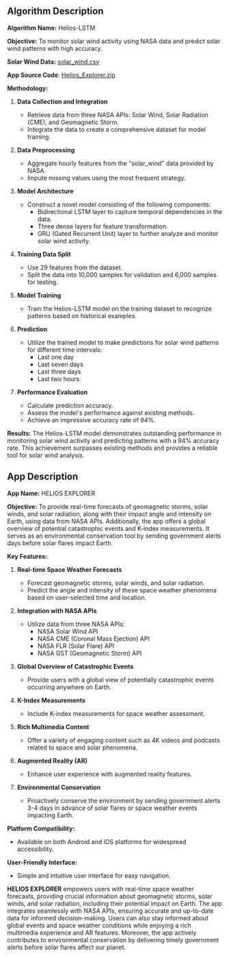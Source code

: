 **Algorithm Description**
----------------------------------------------------------------------------------------------------------------------------------------------------------------------------------------------------------------------
**Algorithm Name:** Helios-LSTM

**Objective:** To monitor solar wind activity using NASA data and predict solar wind patterns with high accuracy.

**Solar Wind Data:** [solar_wind.csv](https://drive.google.com/file/d/1A1KiawBjZuL9JUOFrq_l9ihm5X5HnJ-P/view?usp=sharing)

**App Source Code**: [Helios_Explorer.zip](https://drive.google.com/file/d/1pFz0P5rLq6BSr3rLWrIohW79U7XwY1Iu/view?usp=sharing) 

**Methodology:**

1. **Data Collection and Integration**
   - Retrieve data from three NASA APIs: Solar Wind, Solar Radiation (CME), and Geomagnetic Storm.
   - Integrate the data to create a comprehensive dataset for model training.

2. **Data Preprocessing**
   - Aggregate hourly features from the "solar_wind" data provided by NASA.
   - Impute missing values using the most frequent strategy.
   
3. **Model Architecture**
   - Construct a novel model consisting of the following components:
     - Bidirectional LSTM layer to capture temporal dependencies in the data.
     - Three dense layers for feature transformation.
     - GRU (Gated Recurrent Unit) layer to further analyze and monitor solar wind activity.
   
4. **Training Data Split**
   - Use 29 features from the dataset.
   - Split the data into 10,000 samples for validation and 6,000 samples for testing.

5. **Model Training**
   - Train the Helios-LSTM model on the training dataset to recognize patterns based on historical examples.
   
6. **Prediction**
   - Utilize the trained model to make predictions for solar wind patterns for different time intervals:
     - Last one day
     - Last seven days
     - Last three days
     - Last two hours
     
7. **Performance Evaluation**
   - Calculate prediction accuracy.
   - Assess the model's performance against existing methods.
   - Achieve an impressive accuracy rate of 94%.
   
**Results:**
The Helios-LSTM model demonstrates outstanding performance in monitoring solar wind activity and predicting patterns with a 94% accuracy rate. This achievement surpasses existing methods and provides a reliable tool for solar wind analysis.


**App Description**
----------------------------------------------------------------------------------------------------------------------------------------------------------------------------------------------------------------------
**App Name:** HELIOS EXPLORER

**Objective:** To provide real-time forecasts of geomagnetic storms, solar winds, and solar radiation, along with their impact angle and intensity on Earth, using data from NASA APIs. Additionally, the app offers a global overview of potential catastrophic events and K-index measurements. It serves as an environmental conservation tool by sending government alerts days before solar flares impact Earth.

**Key Features:**

1. **Real-time Space Weather Forecasts**
   - Forecast geomagnetic storms, solar winds, and solar radiation.
   - Predict the angle and intensity of these space weather phenomena based on user-selected time and location.

2. **Integration with NASA APIs**
   - Utilize data from three NASA APIs:
     - NASA Solar Wind API
     - NASA CME (Coronal Mass Ejection) API
     - NASA FLR (Solar Flare) API
     - NASA GST (Geomagnetic Storm) API

3. **Global Overview of Catastrophic Events**
   - Provide users with a global view of potentially catastrophic events occurring anywhere on Earth.

4. **K-Index Measurements**
   - Include K-index measurements for space weather assessment.

5. **Rich Multimedia Content**
   - Offer a variety of engaging content such as 4K videos and podcasts related to space and solar phenomena.

6. **Augmented Reality (AR)**
   - Enhance user experience with augmented reality features.

7. **Environmental Conservation**
   - Proactively conserve the environment by sending government alerts 3-4 days in advance of solar flares or space weather events impacting Earth.

**Platform Compatibility:**
   - Available on both Android and iOS platforms for widespread accessibility.

**User-Friendly Interface:**
   - Simple and intuitive user interface for easy navigation.

**HELIOS EXPLORER** empowers users with real-time space weather forecasts, providing crucial information about geomagnetic storms, solar winds, and solar radiation, including their potential impact on Earth. The app integrates seamlessly with NASA APIs, ensuring accurate and up-to-date data for informed decision-making. Users can also stay informed about global events and space weather conditions while enjoying a rich multimedia experience and AR features. Moreover, the app actively contributes to environmental conservation by delivering timely government alerts before solar flares affect our planet.
